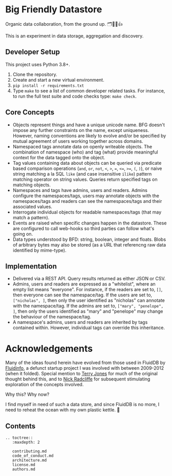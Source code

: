 # Big Friendly Datastore

Organic data collaboration, from the ground up. 🗂🚀🤔👍

This is an experiment in data storage, aggregation and discovery.

## Developer Setup

This project uses Python 3.8+.

1. Clone the repository.
2. Create and start a new virtual environment.
3. `pip install -r requirements.txt`
4. Type `make` to see a list of common developer related tasks. For instance,
   to run the full test suite and code checks type: `make check`.

## Core Concepts

* Objects represent things and have a unique unicode name. BFG doesn't impose
  any further constraints on the name, except uniqueness. However, naming
  conventions are likely to evolve and/or be specified by mutual agreement of
  users working together across domains.
* Namespaced tags annotate data on openly writeable objects. The
  combination of namespace (who) and tag (what) provide meaningful context
  for the data tagged onto the object.
* Tag values containing data about objects can be queried via predicate based
  comparison operations (`and`, `or`, `not`, `<`, `>`, `=`, `<=`, `>=`, `(`,
  `)`), or naive string matching a la SQL `like` (and case insensitive `ilike`)
  pattern matching operator on string values. Queries return specified tags on
  matching objects.
* Namespaces and tags have admins, users and readers. Admins configure
  the namespaces/tags, users may annotate objects with the namespaces/tags and
  readers can see the namespaces/tags and their associated values.
* Interrogate individual objects for readable namespaces/tags (that may match
  a pattern).
* Events are raised when specific changes happen in the datastore. These are 
  configured to call web-hooks so third parties can follow what's going on.
* Data types understood by BFD: string, boolean, integer and floats. Blobs of
  arbitrary bytes may also be stored (as a URL that referencng raw data
  identified by mime-type).

## Implementation

* Delivered via a REST API. Query results returned as either JSON or CSV.
* Admins, users and readers are expressed as a "whitelist", where an empty list
  means "everyone". For instance, if the readers are set to, `[]`, then
  everyone can see the namespace/tag. If the users are set to,
  `["nicholas", ]`, then only the user identified as "nicholas" can annotate
  with the namespace/tag. If the admins are set to, `["mary", "penelope", ]`,
  then only the users identified as "mary" and "penelope" may change the
  behaviour of the namespace/tag.
* A namespace's admins, users and readers are inherited by tags contained
  within. However, individual tags can override this inheritance.

# Acknowledgements

Many of the ideas found herein have evolved from those used in FluidDB by
[Fluidinfo](https://fluidinfo.com/), a defunct startup project I was involved
with between 2009-2012 (when it folded). Special mention to
[Terry Jones](https://github.com/terrycojones) for much of the original thought
behind this, and to [Nick Radcliffe](https://github.com/njr0) for subsequent
stimulating exploration of the concepts involved.

Why this? Why now?

I find myself in need of such a data store, and since FluidDB is no more, I
need to reheat the ocean with my own plastic kettle. 🤨

## Contents
```eval_rst
.. toctree::
   :maxdepth: 2

   contributing.md
   code_of_conduct.md
   architecture.md
   license.md
   authors.md
```
